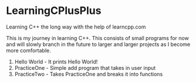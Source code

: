 # LearningCPlusPlus
Learning C++ the long way with the help of learncpp.com

This is my journey in learning C++. This consists of small programs for now and will slowly branch in the future to larger and larger projects as I become more comfortable.

1. Hello World - It prints Hello World!
2. PracticeOne - Simple add program that takes in user input
3. PracticeTwo - Takes PracticeOne and breaks it into functions
